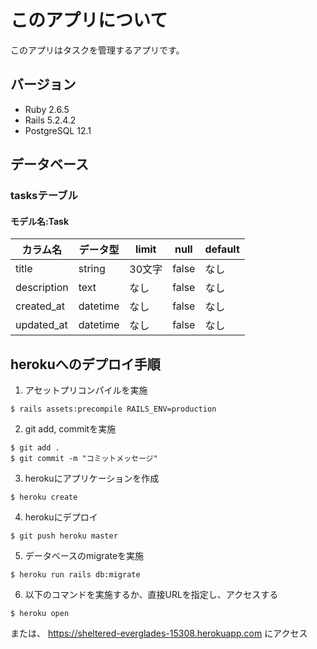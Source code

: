 # このアプリについて

このアプリはタスクを管理するアプリです。

## バージョン
  - Ruby 2.6.5
  - Rails 5.2.4.2
  - PostgreSQL 12.1

## データベース
### tasksテーブル
#### モデル名:Task

カラム名    | データ型 | limit  | null  | default
------------|----------|--------|-------|--------
title       | string   | 30文字 | false | なし
description | text     | なし   | false | なし
created_at  | datetime | なし   | false | なし
updated_at  | datetime | なし   | false | なし

## herokuへのデプロイ手順

1. アセットプリコンパイルを実施
```
$ rails assets:precompile RAILS_ENV=production
```
2. git add, commitを実施
```
$ git add .
$ git commit -m "コミットメッセージ"
```
3. herokuにアプリケーションを作成
```
$ heroku create
```
4. herokuにデプロイ
```
$ git push heroku master
```  
5. データベースのmigrateを実施
```
$ heroku run rails db:migrate
```
6. 以下のコマンドを実施するか、直接URLを指定し、アクセスする
```
$ heroku open
```
または、
https://sheltered-everglades-15308.herokuapp.com にアクセス
